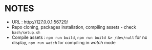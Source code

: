# NOTES

- URL : http://127.0.0.1:56729/
- Repo cloning, packages installation, compiling assets - check `bash/setup.sh`
- Compile assets : `npm run build`, `npm run build &> /dev/null` for no display, `npm run watch` for compiling in *watch* mode


